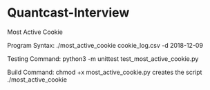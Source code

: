 # Quantcast-Interview
Most Active Cookie

Program Syntax:
./most_active_cookie cookie_log.csv -d 2018-12-09

Testing Command:
python3 -m unittest test_most_active_cookie.py


Build Command:
chmod +x most_active_cookie.py creates the script ./most_active_cookie
